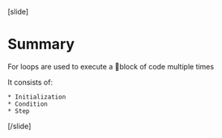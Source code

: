 [slide]
# Summary

For loops are used to execute a block of code multiple times

It consists of:

    * Initialization
    * Condition
    * Step
[/slide]